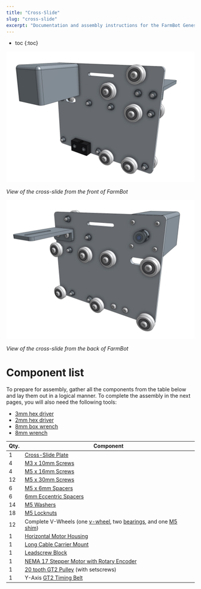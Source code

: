 ```yaml
---
title: "Cross-Slide"
slug: "cross-slide"
excerpt: "Documentation and assembly instructions for the FarmBot Genesis cross-slide"
---
```


* toc
{:toc}


![cross-slide1.JPG](cross-slide1.JPG)

_View of the cross-slide from the front of FarmBot_



![cross-slide2.JPG](cross-slide2.JPG)

_View of the cross-slide from the back of FarmBot_



# Component list

To prepare for assembly, gather all the components from the table below and lay them out in a logical manner. To complete the assembly in the next pages, you will also need the following tools:
* [3mm hex driver](../Extras/bom/miscellaneous.md#3mm-hex-driver)
* [2mm hex driver](../Extras/bom/miscellaneous.md#2mm-hex-driver)
* [8mm box wrench](../Extras/bom/miscellaneous.md#8mm-box-wrench)
* [8mm wrench](../Extras/bom/miscellaneous.md#8mm-wrench)

|Qty.                          |Component                     |
|------------------------------|------------------------------|
|1                             |[Cross-Slide Plate](../Extras/bom/plates-and-brackets.md#cross-slide-plate)
|4                             |[M3 x 10mm Screws](../Extras/bom/fasteners-and-hardware.md#m3-x-10mm-screws)
|4                             |[M5 x 16mm Screws](../Extras/bom/fasteners-and-hardware.md#m5-x-16mm-screws)
|12                            |[M5 x 30mm Screws](../Extras/bom/fasteners-and-hardware.md#m5-x-30mm-screws)
|6                             |[M5 x 6mm Spacers](../Extras/bom/fasteners-and-hardware.md#m5-x-6mm-spacers)
|6                             |[6mm Eccentric Spacers](../Extras/bom/fasteners-and-hardware.md#m5-x-6mm-eccentric-spacers)
|14                            |[M5 Washers](../Extras/bom/fasteners-and-hardware.md#m5-washers)
|18                            |[M5 Locknuts](../Extras/bom/fasteners-and-hardware.md#m5-locknuts)
|12                            |Complete V-Wheels (one [v-wheel](../Extras/bom/drivetrain.md#v-wheels), two [bearings](../Extras/bom/drivetrain.md#bearings), and one [M5 shim](../Extras/bom/drivetrain.md#m5-shims))
|1                             |[Horizontal Motor Housing](../Extras/bom/plastic-parts.md#horizontal-motor-housing)
|1                             |[Long Cable Carrier Mount](../Extras/bom/plates-and-brackets.md#long-cable-carrier-mount)
|1                             |[Leadscrew Block](../Extras/bom/drivetrain.md#leadscrew-block)
|1                             |[NEMA 17 Stepper Motor with Rotary Encoder](../Extras/bom/electronics-and-wiring.md#nema-17-stepper-motors-with-rotary-encoders)
|1                             |[20 tooth GT2 Pulley](../Extras/bom/drivetrain.md#gt2-pulleys) (with setscrews)
|1                             |Y-Axis [GT2 Timing Belt](../Extras/bom/drivetrain.md#gt2-timing-belt)

